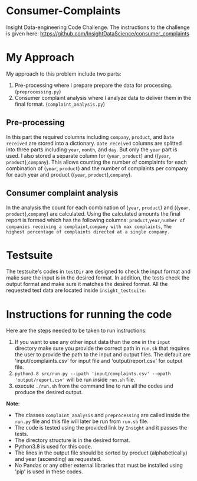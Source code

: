 # Consumer-Complaints
Insight Data-engineering Code Challenge. The instructions to the challenge is given here: https://github.com/InsightDataScience/consumer_complaints

# My Approach
My approach to this problem include two parts:
1) Pre-processing where I prepare prepare the data for processing. (`preprocessing.py`) 
2) Consumer complaint analysis where I analyze data to deliver them in the final format. (`complaint_analysis.py`)

## Pre-processing
In this part the required columns including `company`, `product`, and `Date received` are stored into a dictionary.
`Date received` columns are splitted into three parts including `year`, `month`, and `day`. But only the `year` part is used. 
I also stored a separate column for (`year`, `product`) and ((`year`, `product`),`company`). This allows counting the number of complaints for each combination of (`year`, `product`) and the number of complaints per company for each year and product ((`year`, `product`),`company`).

## Consumer complaint analysis
In the analysis the count for each combination of (`year`, `product`) and ((`year`, `product`),`company`) are calculated. Using the calculated amounts the final report is formed which has the following columns:
`product`,`year`,`number of companies receiving a complaint`,`company with max complaints`, `The highest percentage of complaints directed at a single company.`

# Testsuite
The testsuite's codes in `testDir` are designed to check the input format and make sure the input is in the desired format. In addition, the tests check the output format and make sure it matches the desired format. 
All the requested test data are located inside `insight_testsuite`.

# Instructions for running the code
Here are the steps needed to be taken to run instructions:
1) If you want to use any other input data than the one in the `input` directory make sure you provide the correct path in `run.sh` that requires the user to provide the path to the input and output files. The default are 'input/complaints.csv' for input file and 'output/report.csv' for output file.
2) `python3.8 src/run.py --ipath 'input/complaints.csv' --opath 'output/report.csv'` will be run inside `run.sh` file. 
3) execute `./run.sh` from the command line to run all the codes and produce the desired output.

**Note**:
- The classes `complaint_analysis` and `preprocessing` are called inside the `run.py` file and this file will later be run from `run.sh` file.
- The code is tested using the provided link by `Insight` and it passes the tests.
- The directory structure is in the desired format.
- Python3.8 is used for this code.
- The lines in the output file should be sorted by product (alphabetically) and year (ascending) as requested.
- No Pandas or any other external libraries that must be installed using 'pip' is used in these codes.
